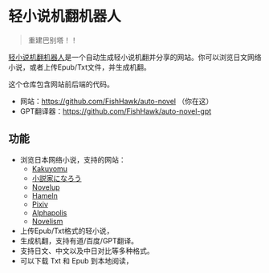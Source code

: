 # 轻小说机翻机器人

>重建巴别塔！！

[轻小说机翻机器人](https://books.fishhawk.top/)是一个自动生成轻小说机翻并分享的网站。你可以浏览日文网络小说，或者上传Epub/Txt文件，并生成机翻。

这个仓库包含网站前后端的代码。

- 网站：https://github.com/FishHawk/auto-novel （你在这）
- GPT翻译器：https://github.com/FishHawk/auto-novel-gpt



## 功能

- 浏览日本网络小说，支持的网站：
  - [Kakuyomu](https://kakuyomu.jp/)
  - [小説家になろう](https://syosetu.com/)
  - [Novelup](https://novelup.plus/)
  - [Hameln](https://syosetu.org/)
  - [Pixiv](https://www.pixiv.net/)
  - [Alphapolis](https://www.alphapolis.co.jp/)
  - [Novelism](https://novelism.jp/)
- 上传Epub/Txt格式的轻小说，
- 生成机翻，支持有道/百度/GPT翻译。
- 支持日文、中文以及中日对比等多种格式。
- 可以下载 Txt 和 Epub 到本地阅读，